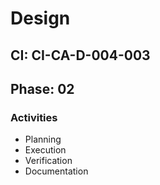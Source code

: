 # Design

## CI: CI-CA-D-004-003
## Phase: 02

### Activities
- Planning
- Execution
- Verification
- Documentation
